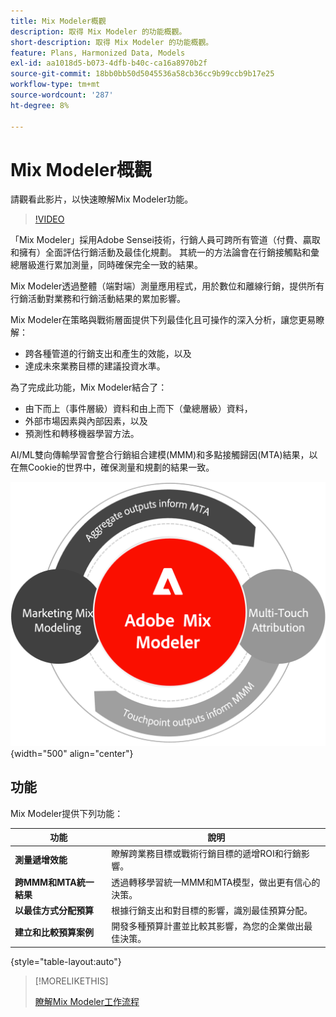 ```yaml
---
title: Mix Modeler概觀
description: 取得 Mix Modeler 的功能概觀。
short-description: 取得 Mix Modeler 的功能概觀。
feature: Plans, Harmonized Data, Models
exl-id: aa1018d5-b073-4dfb-b40c-ca16a8970b2f
source-git-commit: 18bb0bb50d5045536a58cb36cc9b99ccb9b17e25
workflow-type: tm+mt
source-wordcount: '287'
ht-degree: 8%

---
```


# Mix Modeler概觀

請觀看此影片，以快速瞭解Mix Modeler功能。

>[!VIDEO](https://video.tv.adobe.com/v/3424872/?learn=on)

「Mix Modeler」採用Adobe Sensei技術，行銷人員可跨所有管道（付費、贏取和擁有）全面評估行銷活動及最佳化規劃。 其統一的方法論會在行銷接觸點和彙總層級進行累加測量，同時確保完全一致的結果。

Mix Modeler透過整體（端對端）測量應用程式，用於數位和離線行銷，提供所有行銷活動對業務和行銷活動結果的累加影響。

Mix Modeler在策略與戰術層面提供下列最佳化且可操作的深入分析，讓您更易瞭解：

* 跨各種管道的行銷支出和產生的效能，以及
* 達成未來業務目標的建議投資水準。


為了完成此功能，Mix Modeler結合了：

* 由下而上（事件層級）資料和由上而下（彙總層級）資料，
* 外部市場因素與內部因素，以及
* 預測性和轉移機器學習方法。

AI/ML雙向傳輸學習會整合行銷組合建模(MMM)和多點接觸歸因(MTA)結果，以在無Cookie的世界中，確保測量和規劃的結果一致。

![雙向傳輸學習](../assets/birdirectional-transfer-learning.png){width="500" align="center"}


## 功能

Mix Modeler提供下列功能：

| 功能 | 說明 |
|---|---|
| **測量遞增效能** | 瞭解跨業務目標或戰術行銷目標的遞增ROI和行銷影響。 |
| **跨MMM和MTA統一結果** | 透過轉移學習統一MMM和MTA模型，做出更有信心的決策。 |
| **以最佳方式分配預算** | 根據行銷支出和對目標的影響，識別最佳預算分配。 |
| **建立和比較預算案例** | 開發多種預算計畫並比較其影響，為您的企業做出最佳決策。 |

{style="table-layout:auto"}

>[!MORELIKETHIS]
>
>[瞭解Mix Modeler工作流程](workflow.md)
